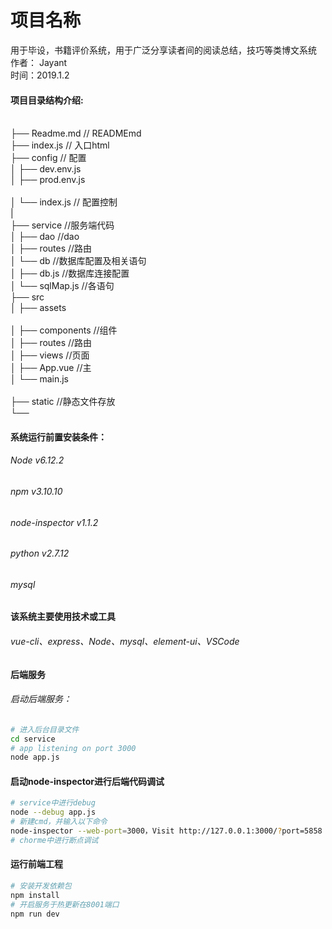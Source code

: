 项目名称
====
用于毕设，书籍评价系统，用于广泛分享读者间的阅读总结，技巧等类博文系统
<br/>作者： Jayant
<br/>时间：2019.1.2

#### 项目目录结构介绍:
<br/>├── Readme.md                   // READMEmd
<br/>├── index.js                    // 入口html
<br/>├── config                      // 配置
<br/>│   ├── dev.env.js
<br/>│   ├── prod.env.js           
<br/>│   └── index.js                // 配置控制
<br/>|
<br/>├── service                     //服务端代码
<br/>│   ├── dao                     //dao
<br/>│   ├── routes                  //路由
<br/>│   └── db                      //数据库配置及相关语句
<br/>│       ├── db.js               //数据库连接配置
<br/>│       └── sqlMap.js           //各语句
<br/>├── src 
<br/>│   ├── assets                  
<br/>│   ├── components              //组件
<br/>│   ├── routes                  //路由
<br/>│   ├── views                   //页面
<br/>│   ├── App.vue                 //主
<br/>│   └── main.js                        
<br/>├── static                      //静态文件存放
<br/>└── 

#### 系统运行前置安装条件：
###### Node v6.12.2
###### npm v3.10.10
###### node-inspector v1.1.2
###### python v2.7.12
###### mysql

#### 该系统主要使用技术或工具
###### vue-cli、express、Node、mysql、element-ui、VSCode

#### 后端服务 
###### 启动后端服务：
```bash
# 进入后台目录文件
cd service
# app listening on port 3000
node app.js
```
#### 启动node-inspector进行后端代码调试
```bash
# service中进行debug
node --debug app.js
# 新建cmd，并输入以下命令
node-inspector --web-port=3000，Visit http://127.0.0.1:3000/?port=5858 to start debugging.
# chorme中进行断点调试
```
#### 运行前端工程
``` bash
# 安装开发依赖包
npm install
# 开启服务于热更新在8001端口
npm run dev
```
